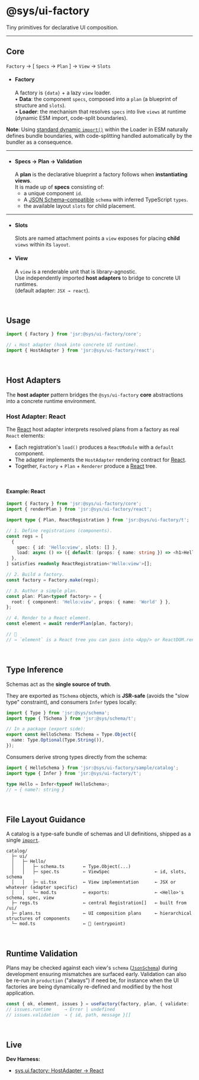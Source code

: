 # @sys/ui-factory

Tiny primitives for declarative UI composition.  

----

## Core
`Factory` → [ `Specs` → `Plan` ] → `View` → `Slots`


- #### Factory
  A factory is `{data}` + a lazy `view` loader.  
  	•	**Data**: the component `specs`, composed into a `plan` (a blueprint of structure and `slots`).  
  	•	**Loader**: the mechanism that resolves `specs` into live `views` at runtime 
      (dynamic ESM import, code-split boundaries).

**Note**: Using [standard dynamic `import()`](https://developer.mozilla.org/en-US/docs/Web/JavaScript/Reference/Operators/import) within the Loader in ESM naturally defines bundle boundaries, with code-splitting handled automatically by the bundler as a consequence.

---

- #### Specs → Plan → Validation
  A **plan** is the declarative blueprint a factory follows when **instantiating views**.  
  It is made up of **specs** consisting of:  
  - a unique component `id`.
  - A [JSON Schema–compatible](https://json-schema.org/) `schema` with inferred TypeScript `types`.
  - the available layout `slots` for child placement.

---

- #### Slots
  Slots are named attachment points a `view` exposes for placing **child** `views` within its `layout`.

- #### View
  A `view` is a renderable unit that is library-agnostic.  
  Use independently imported **host adapters** to bridge to concrete UI runtimes.   
  (default adapter: `JSX → react`).

<p>&nbsp;<p>

## Usage
```ts
import { Factory } from 'jsr:@sys/ui-factory/core';

// ↓ Host adapter (hook into concrete UI runtime).
import { HostAdapter } from 'jsr:@sys/ui-factory/react';
```


<p>&nbsp;<p>

## Host Adapters
The **host adapter** pattern bridges the `@sys/ui-factory` **core** abstractions into 
a concrete runtime environment.


### Host Adapter: React
The [React](https://react.dev/) host adapter interprets resolved plans from a factory 
as real `React` elements:

- Each registration's `load()` produces a `ReactModule` with a `default` component.
- The adapter implements the `HostAdapter` rendering contract for [React](https://react.dev/).
- Together, `Factory` + `Plan` + `Renderer` produce a [React](https://react.dev/) tree.

<p>&nbsp;<p>

#### Example: React
```ts
import { Factory } from 'jsr:@sys/ui-factory/core';
import { renderPlan } from 'jsr:@sys/ui-factory/react';

import type { Plan, ReactRegistration } from 'jsr:@sys/ui-factory/t';

// 1. Define registrations (components).
const regs = [
  {
    spec: { id: 'Hello:view', slots: [] },
    load: async () => ({ default: (props: { name: string }) => <h1>Hello, {props.name}!</h1> }),
  },
] satisfies readonly ReactRegistration<'Hello:view'>[];

// 2. Build a factory.
const factory = Factory.make(regs);

// 3. Author a simple plan.
const plan: Plan<typeof factory> = {
  root: { component: 'Hello:view', props: { name: 'World' } },
};

// 4. Render to a React element.
const element = await renderPlan(plan, factory);

// 🌳
// → `element` is a React tree you can pass into <App/> or ReactDOM.render
```

<p>&nbsp;<p>

## Type Inference
Schemas act as the **single source of truth**.

They are exported as `TSchema` objects, which is **JSR-safe** (avoids the "slow type" constraint), 
and consumers `Infer` types locally:
```ts
import { Type } from 'jsr:@sys/schema';
import type { TSchema } from 'jsr:@sys/schema/t';

// In a package (export side):
export const HelloSchema: TSchema = Type.Object({
  name: Type.Optional(Type.String()),
});
```

Consumers derive strong types directly from the schema:
```ts
import { HelloSchema } from 'jsr:@sys/ui-factory/sample/catalog';
import type { Infer } from 'jsr:@sys/ui-factory/t';

type Hello = Infer<typeof HelloSchema>; 
// → { name?: string }
```

<p>&nbsp;<p>


## File Layout Guidance
A catalog is a type-safe bundle of schemas and UI definitions, shipped as a 
single [`import`](https://tc39.es/ecma262/#sec-import-calls).

```
catalog/
  ├─ ui/
  │   ├─ Hello/
  │   │   ├─ schema.ts       ← Type.Object(...)
  │   │   ├─ spec.ts         ← ViewSpec                 ← id, slots, schema
  │   │   ├─ ui.tsx          ← View implementation      ← JSX or whatever (adapter specific)
  │   │   └─ mod.ts          ← exports:                 ← <Hello>'s schema, spec, view
  ├─ regs.ts                 ← central Registration[]   ← built from /ui/
  ├─ plans.ts                ← UI composition plans     ← hierarchical structures of components
  └─ mod.ts                  ← 🌳 (entrypoint)
```

<p>&nbsp;<p>

## Runtime Validation
Plans may be checked against each view's `schema` ([`JsonSchema`](https://json-schema.org/draft/2020-12/json-schema-core.html)) during development 
ensuring mismatches are surfaced early. Validation can also be re-run
in `production` ("always") if need be, for instance when the UI factories are being dynamically re-defined and modified by the host application.

```ts
const { ok, element, issues } = useFactory(factory, plan, { validate: 'always' });
// issues.runtime     → Error | undefined
// issues.validation  → { id, path, message }[]
```

<p>&nbsp;<p>

## Live
**Dev Harness:** 
- [sys.ui.factory: HostAdapter → React](https://fs.db.team/sys/ui.factory/?dev=5066379583419)

